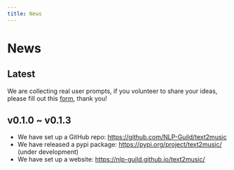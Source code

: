 ```yaml
---
title: News
---
```


# News

## Latest
We are collecting real user prompts, if you volunteer to share your ideas, please fill out this [form](https://forms.gle/Fmp8aSU3f6ThmeaT9), thank you!


## v0.1.0 ~ v0.1.3
- We have set up a GitHub repo: https://github.com/NLP-Guild/text2music
- We have released a pypi package:  https://pypi.org/project/text2music/ (under development)
- We have set up a website: https://nlp-guild.github.io/text2music/
